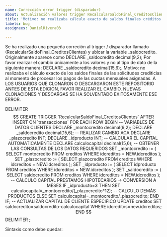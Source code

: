 ```yaml
---
name: Corrección error trigger (disparador)
about: Actualización valores trigger RecalcularSaldoFinal_CreditosClientes
title: 'Motivo: no realizaba cálculo exacto de saldos finales créditos clientes.'
labels: bug
assignees: DanielRivera03

---
```


Se ha realizado una pequeña correción al trigger / disparador llamado (RecalcularSaldoFinal_CreditosClientes) y ubicar la variable _saldocredito. Originalmente aparece como DECLARE _saldocredito decimal(9,2); Por favor realizar el cambio únicamente a los valores y no al tipo de dato de la siguiente manera: DECLARE _saldocredito decimal(15,6);. Motivo: no realizaba el cálculo exacto de los saldos finales de las solicitudes crediticias al momento de procesar los pagos de las cuotas mensuales asignadas. A LOS USUARIOS QUE CLONARON O DESCARGARON ESTE REPOSITORIO ANTES DE ESTA EDICION, FAVOR REALIZAR EL CAMBIO. NUEVAS CLONACIONES Y DESCARGAS SE HA SOLVENTADO EXITOSAMENTE ESE ERROR.


DELIMITER $$
CREATE TRIGGER `RecalcularSaldoFinal_CreditosClientes` AFTER INSERT ON `transacciones` FOR EACH ROW BEGIN
	-- VARIABLES DE DATOS CLIENTES
   DECLARE _montocredito decimal(9,2);
   DECLARE _saldocredito decimal(15,6); -- REALIZAR CAMBIO ACA
   DECLARE _plazocredito INT;
   DECLARE _idproducto INT;
    -- CALCULAR EL CAPITAL AUTOMATICAMENTE
   DECLARE calculocapital decimal(15,6);
   -- OBTENER LAS CONSULTAS DE LOS DATOS REQUERIDOS
   SET
    _montocredito := (
      SELECT montocredito
      FROM creditos
      WHERE idcreditos = NEW.idcreditos
    );
   SET
    _plazocredito := (
      SELECT plazocredito
      FROM creditos
      WHERE idcreditos = NEW.idcreditos
    );
    SET
    _idproducto := (
      SELECT idproducto
      FROM creditos
      WHERE idcreditos = NEW.idcreditos
    );
   SET
    _saldocredito := (
      SELECT saldocredito
      FROM creditos
      WHERE idcreditos = NEW.idcreditos
    );
   -- CALCULO CAPITAL PRESTAMOS HIPOTECARIOS -> CONVERSION A MESES
   IF _idproducto=3 THEN
   SET calculocapital=_montocredito/(_plazocredito*12);
   -- CALCULO DEMÁS PRODUCTOS
   ELSE 
   SET calculocapital=_montocredito/_plazocredito;
   END IF;
   -- ACTUALIZAR CAPITAL DE CLIENTE ESPECIFICO
   UPDATE creditos SET saldocredito=saldocredito-calculocapital WHERE idcreditos=new.idcreditos;
END
$$
DELIMITER ;

Sintaxis como debe quedar:
